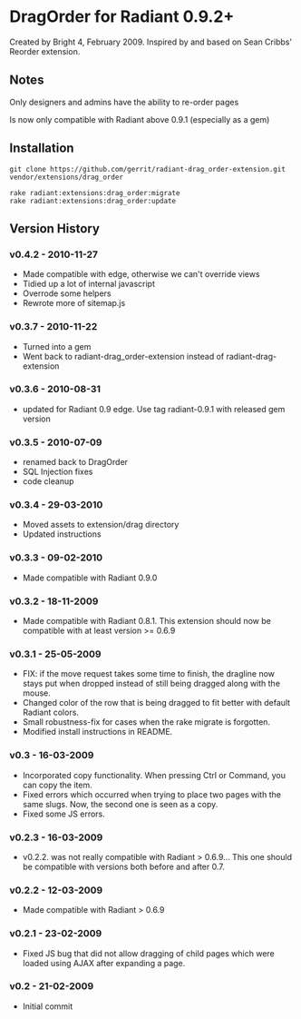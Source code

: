 # DragOrder for Radiant 0.9.2+

Created by Bright 4, February 2009. Inspired by and based on Sean Cribbs' Reorder extension.

## Notes

Only designers and admins have the ability to re-order pages

Is now only compatible with Radiant above 0.9.1 (especially as a gem)

## Installation

    git clone https://github.com/gerrit/radiant-drag_order-extension.git vendor/extensions/drag_order
    
    rake radiant:extensions:drag_order:migrate
    rake radiant:extensions:drag_order:update

## Version History

### v0.4.2 - 2010-11-27

* Made compatible with edge, otherwise we can't override views
* Tidied up a lot of internal javascript
* Overrode some helpers
* Rewrote more of sitemap.js

### v0.3.7 - 2010-11-22

* Turned into a gem
* Went back to radiant-drag_order-extension instead of radiant-drag-extension

### v0.3.6 - 2010-08-31

* updated for Radiant 0.9 edge. Use tag radiant-0.9.1 with released gem version

### v0.3.5 - 2010-07-09

* renamed back to DragOrder
* SQL Injection fixes
* code cleanup

### v0.3.4 - 29-03-2010

* Moved assets to extension/drag directory
* Updated instructions

### v0.3.3 - 09-02-2010

* Made compatible with Radiant 0.9.0

### v0.3.2 - 18-11-2009

* Made compatible with Radiant 0.8.1. This extension should now be compatible with at least version >= 0.6.9

### v0.3.1 - 25-05-2009

* FIX: if the move request takes some time to finish, the dragline now stays put when dropped instead of still being 
dragged along with the mouse.
* Changed color of the row that is being dragged to fit better with default Radiant colors.
* Small robustness-fix for cases when the rake migrate is forgotten.
* Modified install instructions in README.

### v0.3 - 16-03-2009

* Incorporated copy functionality. When pressing Ctrl or Command, you can copy the item.
* Fixed errors which occurred when trying to place two pages with the same slugs. Now, the second one is seen as a copy.
* Fixed some JS errors.

### v0.2.3 - 16-03-2009

* v0.2.2. was not really compatible with Radiant > 0.6.9... This one should be compatible with versions both before and after 0.7.

### v0.2.2 - 12-03-2009

* Made compatible with Radiant > 0.6.9

### v0.2.1 - 23-02-2009

* Fixed JS bug that did not allow dragging of child pages which were loaded using AJAX after expanding a page.

### v0.2 - 21-02-2009

* Initial commit